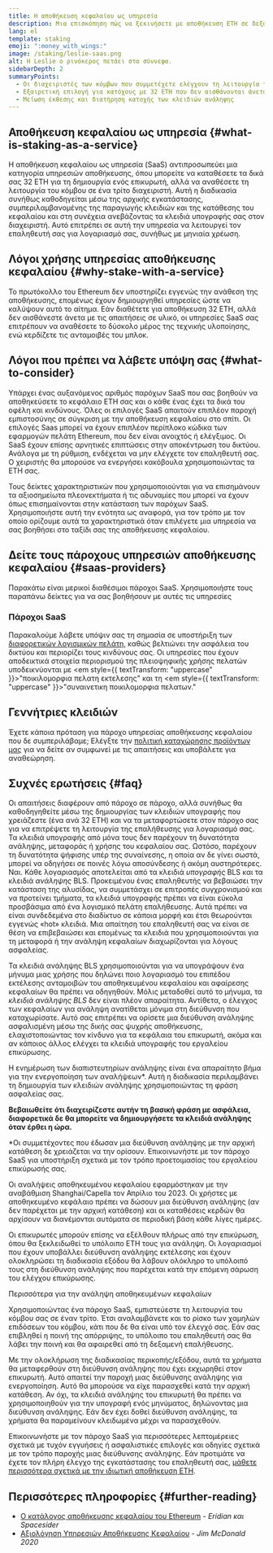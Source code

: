 ```yaml
---
title: Η αποθήκευση κεφαλαίου ως υπηρεσία
description: Μια επισκόπηση πώς να ξεκινήσετε με αποθήκευση ETH σε δεξαμενή
lang: el
template: staking
emoji: ":money_with_wings:"
image: /staking/leslie-saas.png
alt: Η Leslie ο ρινόκερος πετάει στα σύννεφα.
sidebarDepth: 2
summaryPoints:
  - Οι διαχειριστές των κόμβων που συμμετέχετε ελέγχουν τη λειτουργία του λογισμικού σας επαλήθευσης
  - Εξαιρετική επιλογή για κατόχους με 32 ETH που δεν αισθάνονται άνετα με την τεχνική πολυπλοκότητα της λειτουργίας ενός κόμβου
  - Μείωση έκθεσης και διατήρηση κατοχής των κλειδιών ανάληψης
---
```


## Αποθήκευση κεφαλαίου ως υπηρεσία {#what-is-staking-as-a-service}

Η αποθήκευση κεφαλαίου ως υπηρεσία (SaaS) αντιπροσωπεύει μια κατηγορία υπηρεσιών αποθήκευσης, όπου μπορείτε να καταθέσετε τα δικά σας 32 ETH για τη δημιουργία ενός επικυρωτή, αλλά να αναθέσετε τη λειτουργία του κόμβου σε ένα τρίτο διαχειριστή. Αυτή η διαδικασία συνήθως καθοδηγείται μέσω της αρχικής εγκατάστασης, συμπεριλαμβανομένης της παραγωγής κλειδιών και της κατάθεσης του κεφαλαίου και στη συνέχεια ανεβάζοντας τα κλειδιά υπογραφής σας στον διαχειριστή. Αυτό επιτρέπει σε αυτή την υπηρεσία να λειτουργεί τον επαληθευτή σας για λογαριασμό σας, συνήθως με μηνιαία χρέωση.

## Λόγοι χρήσης υπηρεσίας αποθήκευσης κεφαλαίου {#why-stake-with-a-service}

Το πρωτόκολλο του Ethereum δεν υποστηρίζει εγγενώς την ανάθεση της αποθήκευσης, επομένως έχουν δημιουργηθεί υπηρεσίες ώστε να καλύψουν αυτό το αίτημα. Εάν διαθέτετε για αποθήκευση 32 ETH, αλλά δεν αισθάνεστε άνετα με τις απαιτήσεις σε υλικό, οι υπηρεσίες SaaS σας επιτρέπουν να αναθέσετε το δύσκολο μέρος της τεχνικής υλοποίησης, ενώ κερδίζετε τις ανταμοιβές του μπλοκ.

<CardGrid>
  <Card title="Ο επαληθευτής σας" emoji=":desktop_computer:" description="Deposit your own 32 ETH to activate your own set of signing keys that will participate in Ethereum consensus. Monitor your progress with dashboards to watch those ETH rewards accumulate." />    
  <Card title="Εύκολη έναρξη" emoji="🏁" description="Forget about hardware specs, setup, node maintenance and upgrades. SaaS providers let you outsource the hard part by uploading your own signing credentials, allowing them to run a validator on your behalf, for a small cost." />
  <Card title="Περιορίστε τον κίνδυνο" emoji=":shield:" description="In many cases users do not have to give up access to the keys that enable withdrawing or transferring staked funds. These are different from the signing keys, and can be stored separately to limit (but not eliminate) your risk as a staker." />
</CardGrid>

<StakingComparison page="saas" />

## Λόγοι που πρέπει να λάβετε υπόψη σας {#what-to-consider}

Υπάρχει ένας αυξανόμενος αριθμός παρόχων SaaS που σας βοηθούν να αποθηκεύσετε το κεφάλαιο ETH σας και ο κάθε ένας έχει τα δικά του οφέλη και κινδύνους. Όλες οι επιλογές SaaS απαιτούν επιπλέον παροχή εμπιστοσύνης σε σύγκριση με την αποθήκευση κεφαλαίου στο σπίτι. Οι επιλογές Saas μπορεί να έχουν επιπλέον περίπλοκο κώδικα των εφαρμογών πελάτη Ethereum, που δεν είναι ανοιχτός ή ελέγξιμος. Οι SaaS έχουν επίσης αρνητικές επιπτώσεις στην αποκέντρωση του δικτύου. Ανάλογα με τη ρύθμιση, ενδέχεται να μην ελέγχετε τον επαληθευτή σας. Ο χειριστής θα μπορούσε να ενεργήσει κακόβουλα χρησιμοποιώντας τα ETH σας.

Τους δείκτες χαρακτηριστικών που χρησιμοποιούνται για να επισημάνουν τα αξιοσημείωτα πλεονεκτήματα ή τις αδυναμίες που μπορεί να έχουν όπως επισημαίνονται στην κατάσταση των παρόχων SaaS. Χρησιμοποιήστε αυτή την ενότητα ως αναφορά, για τον τρόπο με τον οποίο ορίζουμε αυτά τα χαρακτηριστικά όταν επιλέγετε μια υπηρεσία να σας βοηθήσει στο ταξίδι σας της αποθήκευσης κεφαλαίου.

<StakingConsiderations page="saas" />

## Δείτε τους πάροχους υπηρεσιών αποθήκευσης κεφαλαίου {#saas-providers}

Παρακάτω είναι μερικοί διαθέσιμοι πάροχοι SaaS. Χρησιμοποιήστε τους παραπάνω δείκτες για να σας βοηθήσουν με αυτές τις υπηρεσίες

<ProductDisclaimer />

### Πάροχοι SaaS

<StakingProductsCardGrid category="saas" />

Παρακαλούμε λάβετε υπόψιν σας τη σημασία σε υποστήριξη των [διαφορετικών λογισμικών πελάτη](/developers/docs/nodes-and-clients/client-diversity/), καθώς βελτιώνει την ασφάλεια του δικτύου και περιορίζει τους κινδύνους σας. Οι υπηρεσίες που έχουν αποδεικτικά στοιχεία περιορισμού της πλειοψηφικής χρήσης πελατών υποδεικνύονται με <em style={{ textTransform: "uppercase" }}>"ποικιλομορφια πελατη εκτελεσης"</em> και τη <em style={{ textTransform: "uppercase" }}>"συναινετικη ποικιλομορφια πελατων."</em>

## Γεννήτριες κλειδιών

<StakingProductsCardGrid category="keyGen" />

Έχετε κάποια πρόταση για πάροχο υπηρεσίας αποθήκευσης κεφαλαίου που δε συμπεριλάβαμε; Ελέγξτε την [πολιτική καταχώρησης προϊόντων μας](/contributing/adding-staking-products/) για να δείτε αν συμφωνεί με τις απαιτήσεις και υποβάλετε για αναθεώρηση.

## Συχνές ερωτήσεις {#faq}

<ExpandableCard title="Ποιος κρατάει τα κλειδιά μου;" eventCategory="SaasStaking" eventName="clicked who holds my keys">
Οι απαιτήσεις διαφέρουν από πάροχο σε πάροχο, αλλά συνήθως θα καθοδηγηθείτε μέσω της δημιουργίας των κλειδιών υπογραφής που χρειάζεστε (ένα ανά 32 ETH) και να τα μεταφορτώσετε στον πάροχο σας για να επιτρέψετε τη λειτουργία της επαλήθευσης για λογαριασμό σας. Τα κλειδιά υπογραφής από μόνα τους δεν παρέχουν τη δυνατότητα ανάληψης, μεταφοράς ή χρήσης του κεφαλαίου σας. Ωστόσο, παρέχουν τη δυνατότητα ψήφισης υπέρ της συναίνεσης, η οποία αν δε γίνει σωστά, μπορεί να οδηγήσει σε ποινές λόγω αποσύνδεσης ή ακόμη αυστηρότερες.
</ExpandableCard>

<ExpandableCard title="Υπάρχουν δύο σετ κλειδιών;" eventCategory="SaasStaking" eventName="clicked so there are two sets of keys">
Ναι. Κάθε λογαριασμός αποτελείται από τα κλειδιά <em>υπογραφής</em> BLS και τα κλειδιά <em>ανάληψης</em> BLS. Προκειμένου ένας επαληθευτής να βεβαιώσει την κατάσταση της αλυσίδας, να συμμετάσχει σε επιτροπές συγχρονισμού και να προτείνει τμήματα, τα κλειδιά υπογραφής πρέπει να είναι εύκολα προσβάσιμα από ένα λογισμικό πελάτη επαλήθευσης. Αυτά πρέπει να είναι συνδεδεμένα στο διαδίκτυο σε κάποια μορφή και έτσι θεωρούνται εγγενώς «hot» κλειδιά. Μια απαίτηση του επαληθευτή σας να είναι σε θέση να επιβεβαιώσει και επομένως τα κλειδιά που χρησιμοποιούνται για τη μεταφορά ή την ανάληψη κεφαλαίων διαχωρίζονται για λόγους ασφαλείας.

Τα κλειδιά ανάληψης BLS χρησιμοποιούνται για να υπογράψουν ένα μήνυμα μιας χρήσης που δηλώνει ποιο λογαριασμό του επιπέδου εκτέλεσης ανταμοιβών του αποθηκευμένου κεφαλαίου και αφαίρεσης κεφαλαίων θα πρέπει να οδηγηθούν. Μόλις μεταδοθεί αυτό το μήνυμα, τα <em>κλειδιά ανάληψης BLS</em> δεν είναι πλέον απαραίτητα. Αντίθετα, ο έλεγχος των κεφαλαίων για ανάληψη ανατίθεται μόνιμα στη διεύθυνση που καταχωρίσατε. Αυτό σας επιτρέπει να ορίσετε μια διεύθυνση ανάληψης ασφαλισμένη μέσω της δικής σας ψυχρής αποθήκευσης, ελαχιστοποιώντας τον κίνδυνο για τα κεφάλαια του επικυρωτή, ακόμα και αν κάποιος άλλος ελέγχει τα κλειδιά υπογραφής του εργαλείου επικύρωσης.

Η ενημέρωση των διαπιστευτηρίων ανάληψης είναι ένα απαραίτητο βήμα για την ενεργοποίηση των αναλήψεων\*. Αυτή η διαδικασία περιλαμβάνει τη δημιουργία των κλειδιών ανάληψης χρησιμοποιώντας τη φράση ασφαλείας σας.

<strong>Βεβαιωθείτε ότι διαχειρίζεστε αυτήν τη βασική φράση με ασφάλεια, διαφορετικά δε θα μπορείτε να δημιουργήσετε τα κλειδιά ανάληψης όταν έρθει η ώρα.</strong>

\*Οι συμμετέχοντες που έδωσαν μια διεύθυνση ανάληψης με την αρχική κατάθεση δε χρειάζεται να την ορίσουν. Επικοινωνήστε με τον πάροχο SaaS για υποστήριξη σχετικά με τον τρόπο προετοιμασίας του εργαλείου επικύρωσής σας.
</ExpandableCard>

<ExpandableCard title="Πότε μπορώ να αποσύρω το κεφάλαιό μου;" eventCategory="SaasStaking" eventName="clicked when can I withdraw">
Οι αναλήψεις αποθηκευμένου κεφαλαίου εφαρμόστηκαν με την αναβάθμιση Shanghai/Capella τον Απρίλιο του 2023. Οι χρήστες με αποθηκευμένο κεφάλαιο πρέπει να δώσουν μια διεύθυνση ανάληψης (αν δεν παρέχεται με την αρχική κατάθεση) και οι καταθέσεις κερδών θα αρχίσουν να διανέμονται αυτόματα σε περιοδική βάση κάθε λίγες ημέρες.

Οι επικυρωτές μπορούν επίσης να εξέλθουν πλήρως από την επικύρωση, όπου θα ξεκλειδωθεί το υπόλοιπο ETH τους για ανάληψη. Οι λογαριασμοί που έχουν υποβάλλει διεύθυνση ανάληψης εκτέλεσης και έχουν ολοκληρώσει τη διαδικασία εξόδου θα λάβουν ολόκληρο το υπόλοιπό τους στη διεύθυνση ανάληψης που παρέχεται κατά την επόμενη σάρωση του ελέγχου επικύρωσης.

<ButtonLink to="/staking/withdrawals/">Περισσότερα για την ανάληψη αποθηκευμένων κεφαλαίων</ButtonLink>
</ExpandableCard>

<ExpandableCard title="Τι συμβαίνει εάν επιβληθεί η ποινή της απόρριψης;" eventCategory="SaasStaking" eventName="clicked what happens if I get slashed">
Χρησιμοποιώντας ένα πάροχο SaaS, εμπιστεύεστε τη λειτουργία του κόμβου σας σε έναν τρίτο. Έτσι αναλαμβάνετε και το ρίσκο των χαμηλών επιδόσεων του κόμβου, κάτι που δε θα είναι υπό τον έλεγχό σας. Εάν σας επιβληθεί η ποινή της απόρριψης, το υπόλοιπο του επαληθευτή σας θα λάβει την ποινή και θα αφαιρεθεί από τη δεξαμενή επαλήθευσης.

Με την ολοκλήρωση της διαδικασίας περικοπής/εξόδου, αυτά τα χρήματα θα μεταφερθούν στη διεύθυνση ανάληψης που έχει εκχωρηθεί στον επικυρωτή. Αυτό απαιτεί την παροχή μιας διεύθυνσης ανάληψης για ενεργοποίηση. Αυτό θα μπορούσε να είχε παρασχεθεί κατά την αρχική κατάθεση. Αν όχι, τα κλειδιά ανάληψης του επικυρωτή θα πρέπει να χρησιμοποιηθούν για την υπογραφή ενός μηνύματος, δηλώνοντας μια διεύθυνση ανάληψης. Εάν δεν έχει δοθεί διεύθυνση ανάληψης, τα χρήματα θα παραμείνουν κλειδωμένα μέχρι να παρασχεθούν.

Επικοινωνήστε με τον πάροχο SaaS για περισσότερες λεπτομέρειες σχετικά με τυχόν εγγυήσεις ή ασφαλιστικές επιλογές και οδηγίες σχετικά με τον τρόπο παροχής μιας διεύθυνσης ανάληψης. Εάν προτιμάτε να έχετε τον πλήρη έλεγχο της εγκατάστασης του επαληθευτή σας, <a href="/staking/solo/">μάθετε περισσότερα σχετικά με την ιδιωτική αποθήκευση ETH</a>.
</ExpandableCard>

## Περισσότερες πληροφορίες {#further-reading}

- [Ο κατάλογος αποθήκευσης κεφαλαίου του Ethereum](https://www.staking.directory/) - _Eridian και Spacesider_
- [Αξιολόγηση Υπηρεσιών Αποθήκευσης Κεφαλαίου](https://www.attestant.io/posts/evaluating-staking-services/) - _Jim McDonald 2020_
